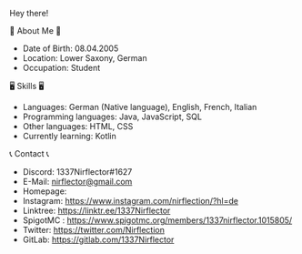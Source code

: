 
Hey there!

🤵 About Me 🤵
 - Date of Birth: 08.04.2005
 - Location: Lower Saxony, German
 - Occupation: Student

🖥️ Skills 🖥️
 - Languages: German (Native language), English, French, Italian
 - Programming languages: Java, JavaScript, SQL
 - Other languages: HTML, CSS
 - Currently learning: Kotlin

📞 Contact 📞
 - Discord: 1337Nirflector#1627
 - E-Mail: nirflector@gmail.com
 - Homepage: <Coming Soon>
 - Instagram: https://www.instagram.com/nirflection/?hl=de
 - Linktree: https://linktr.ee/1337Nirflector
 - SpigotMC : https://www.spigotmc.org/members/1337nirflector.1015805/
 - Twitter: https://twitter.com/Nirflection
 - GitLab: https://gitlab.com/1337Nirflector
